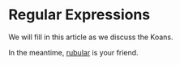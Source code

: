 # Regular Expressions

We will fill in this article as we discuss the Koans.

In the meantime, [rubular](http://rubular.com/) is your friend.
